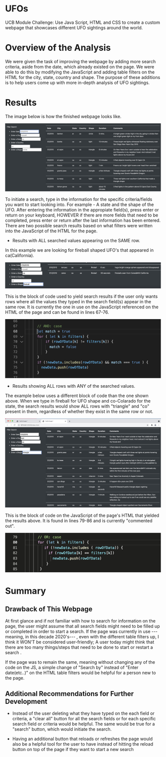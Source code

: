 # UFOs
UCB Module Challenge: Use Java Script, HTML and CSS to create a custom webpage that showcases different UFO sightings around the world.

# Overview of the Analysis

We were given the task of improving the webpage by adding more search criteria, aside from the date, which already existed on the page. We were able to do this by modifying the JavaScript and adding table filters on the HTML for the city, state, country and shape. The purpose of these additions is to help users come up with more in-depth analysis of UFO sightings. 

# Results

The image below is how the finished webpage looks like. 

![UFO_sightings](resources/ufo_sightings.png)

To initiate a search, type in the information for the specific criteria/fields you want to start looking into. For example - A state and the shape of the UFO. After entering the information in the appropiate field(s), press enter or return on your keyboard, HOWEVER if there are more fields that need to be completed, press enter or return after the last information has been entered. There are two possible search results based on what filters were written into the JavaScript of the HTML for the page.

* Results with ALL searched values appearing on the SAME row.

 In this example we are looking for fireball shaped UFO's that appeared in ca(California).

![Fireballs_in_California](resources/ca_fireballs.png)

This is the block of code used to yield search results if the user only wants rows where all the values they typed in the     search field(s) appear in the same row. It is currently the one in use on the JavaScript referenced on the HTML of the page and can be found in lines 67-76.     

![And_Case_Filter](resources/and_case.png)

* Results showing ALL rows with ANY of the searched values.

The example below uses a different block of code than the one shown above. When we type in fireball for UFO shape and co-Colarado for the state, the search results would show ALL rows with "triangle" and "co" present in them, regardless of whether they exist in the same row or not.

![Triangles_or_Colorado](resources/co_triangles.png)

This is the block of code on the JavaScript of the page's HTML that yielded the results above. It is found in lines 79-86 and is currently "commented out".

![Or_Case_Filter](resources/or_case.png)

# Summary

## Drawback of This Webpage
At first glance and if not familiar with how to search for information on the page, the user might assume that all search fields might need to be filled up or completed in order to start a search. If the page was currently in use ---meaning, in this decade 2020's--- , even with the different table filters up, I think it WON'T be considered user-friendly; A user today might think that there are too many things/steps that need to be done to start or restart a search .

If the page was to remain the same, meaning without changing any of the code on the JS, a simple change of "Search by" instead of "Enter date(etc..)" on the HTML table filters would be helpful for a person new to the page. 

## Additional Recommendations for Further Development

* Instead of the user deleting what they have typed on the each field or criteria, a "clear all" button for all the search fields or for each specific search field or criteria would be helpful. The same would be true for a "search" button, which would initiate the search.
  
* Having an additional button that reloads or refreshes the page would also be a helpful tool for the user to have instead of hitting the reload button on top of the page if they want to start a new search

